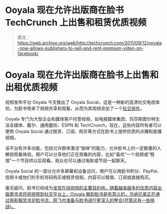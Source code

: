 # Ooyala 现在允许出版商在脸书 TechCrunch 上出售和租赁优质视频

> 原文：<https://web.archive.org/web/http://techcrunch.com/2011/09/12/ooyala-now-allows-publishers-to-sell-and-rent-premium-video-on-facebook/>

# Ooyala 现在允许出版商在脸书上出售和出租优质视频

视频发布平台 Ooyala 今天推出了 Ooyala Social，这是一种新的高清社交电视体验，为脸书带来了视频共享和观看，从而为其视频添加了一个[社交组件](https://web.archive.org/web/20230204235320/http://www.businesswire.com/news/home/20110912006017/en/Ooyala-Announces-Social-TV-Facebook-Platform)。

Ooyala 专门为大型企业和媒体客户托管视频，如电报媒体集团、玛莎斯图尔特生活全媒体、戴尔、通用磨坊、ESPN 和 TechCrunch。现在，这些内容所有者可以使用 Ooyala Social 通过租赁、订阅、购买等方式在脸书上提供优质的点播和直播视频。

该平台有许多功能，包括允许群体激活“放映”的能力，允许脸书上的一定数量的人解锁观看体验。用户可以分享他们正在观看的内容，比如“喜欢”一个视频或“租借”一个节目供以后观看。观众也可以通过电影或节目一起聊天。

Ooyala Social 的一部分允许多屏幕和设备访问，用户可以用脸书积分、PayPal、信用卡或他们的手机号码购买或租赁视频。内容可以租借、订阅或直接购买。

毫无疑问，脸书已经成为[发现在线视频的主要目的地。随着越来越多的优质内容出版商寻求将视频带到社交平台上，Ooyala 搬到脸书是有意义的，华纳兄弟正在通过电影租赁涉足脸书流，网飞也准备与脸书进行更深入的整合(尽管这有一些挑战)。](https://web.archive.org/web/20230204235320/https://techcrunch.com/2011/08/22/facebook-3-video-site/)
